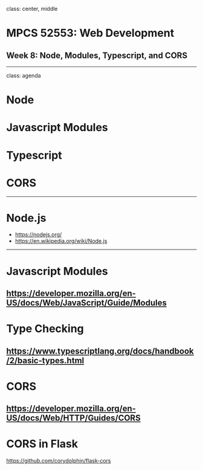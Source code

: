 class: center, middle
# MPCS 52553: Web Development
## Week 8: Node, Modules, Typescript, and CORS
---

class: agenda
# Node

# Javascript Modules

# Typescript

# CORS
---

# Node.js
- https://nodejs.org/
- https://en.wikipedia.org/wiki/Node.js



---

# Javascript Modules
https://developer.mozilla.org/en-US/docs/Web/JavaScript/Guide/Modules
---

# Type Checking
https://www.typescriptlang.org/docs/handbook/2/basic-types.html
---

# CORS
https://developer.mozilla.org/en-US/docs/Web/HTTP/Guides/CORS
---

# CORS in Flask
https://github.com/corydolphin/flask-cors
